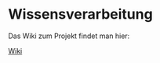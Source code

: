 Wissensverarbeitung
==========

Das Wiki zum Projekt findet man hier:

[Wiki](http://hlrli5jiw1xx1hne.myfritz.net/Gitlab/Wissensverarbeitung/wikis/home)